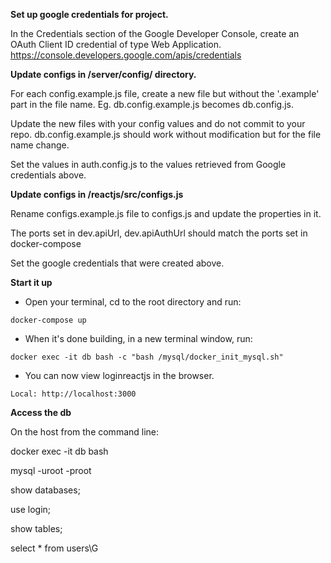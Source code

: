 **Set up google credentials for project.** 

In the Credentials section of the Google Developer Console, create an OAuth Client ID credential of type Web Application. 
https://console.developers.google.com/apis/credentials

**Update configs in /server/config/ directory.** 

For each config.example.js file, create a new file but without the '.example' part in the file name. Eg. db.config.example.js becomes db.config.js. 

Update the new files with your config values and do not commit to your repo. db.config.example.js should work without modification but for the file name change.

Set the values in auth.config.js to the values retrieved from Google credentials above.

**Update configs in /reactjs/src/configs.js**

Rename configs.example.js file to configs.js and update the properties in it.

The ports set in dev.apiUrl, dev.apiAuthUrl should match the ports set in docker-compose

Set the google credentials that were created above.

**Start it up**

* Open your terminal, cd to the root directory and run:

`docker-compose up`
 
* When it's done building, in a new terminal window, run:

`docker exec -it db bash -c "bash /mysql/docker_init_mysql.sh"`

* You can now view loginreactjs in the browser.

`Local: http://localhost:3000`

**Access the db**

On the host from the command line:

docker exec -it db bash

mysql -uroot -proot

show databases;

use login;

show tables;

select * from users\G



